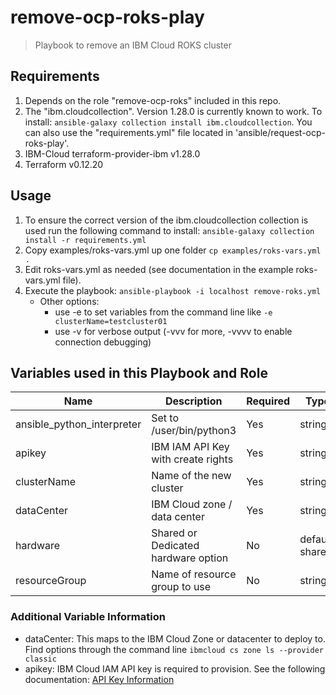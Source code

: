 # remove-ocp-roks-play

> Playbook to remove an IBM Cloud ROKS cluster

## Requirements

1. Depends on the role "remove-ocp-roks" included in this repo.
2. The "ibm.cloudcollection". Version 1.28.0 is currently known to work. To install: `ansible-galaxy collection install ibm.cloudcollection`. You can also use the "requirements.yml" file located in 'ansible/request-ocp-roks-play'. 
3. IBM-Cloud terraform-provider-ibm v1.28.0
4. Terraform v0.12.20

## Usage

1. To ensure the correct version of the ibm.cloudcollection collection is used run the following command to install: `ansible-galaxy collection install -r requirements.yml`
2. Copy examples/roks-vars.yml up one folder
   `cp examples/roks-vars.yml .`
3. Edit roks-vars.yml as needed (see documentation in the example roks-vars.yml file).
4. Execute the playbook: `ansible-playbook -i localhost remove-roks.yml`
    * Other options:
        * use -e to set variables from the command line like `-e clusterName=testcluster01`
        * use -v for verbose output (-vvv for more, -vvvv to enable connection debugging)

## Variables used in this Playbook and Role

| Name              | Description                            | Required | Type                   |
|-------------------|----------------------------------------|----------|------------------------|
| ansible_python_interpreter | Set to /user/bin/python3      | Yes      | string                 |
| apikey            | IBM IAM API Key with create rights     | Yes      | string                 |
| clusterName       | Name of the new cluster                | Yes      | string                 |
| dataCenter        | IBM Cloud zone / data center           | Yes      | string                 |
| hardware          | Shared or Dedicated hardware option    | No       | default: shared        |
| resourceGroup     | Name of resource group to use          | No       | string                 |

### Additional Variable Information

* dataCenter: This maps to the IBM Cloud Zone or datacenter to deploy to. Find options through the command line `ibmcloud cs zone ls --provider classic`
* apikey: IBM Cloud IAM API key is required to provision. See the following documentation: [API Key Information](https://cloud.ibm.com/docs/openshift?topic=openshift-users#api_key)

